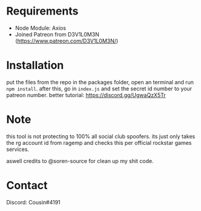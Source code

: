 # Requirements
- Node Module: Axios
- Joined Patreon from D3V1L0M3N (https://www.patreon.com/D3V1L0M3N/)

# Installation
put the files from the repo in the packages folder, open an terminal and run `npm install`. after this, go in `index.js` and set the secret id number to your patreon number. better tutorial: https://discord.gg/UgwaQzX5Tr

# Note
this tool is not protecting to 100% all social club spoofers. its just only takes the rg account id from ragemp and checks this per official rockstar games services.

aswell credits to @soren-source for clean up my shit code.

# Contact
Discord: Cousin#4191
